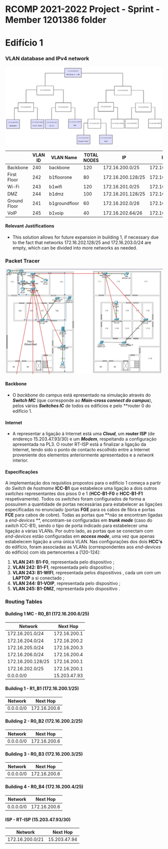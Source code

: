 RCOMP 2021-2022 Project - Sprint  - Member 1201386 folder
===========================================

# Edifício 1

### VLAN database and IPv4 network

![IPv4](./IPv4.svg)

|                |VLAN ID |VLAN Name      | TOTAL NODES  | IP               | FIRST IP         | LAST IP          |  BROADCAST          |
|----------------|--------|---------------|--------------|------------------|------------------|------------------|---------------------|
|Backbone        |240     | backbone      |120           |172.16.200.0/25   |172.16.200.1/25   |172.16.200.126/25 |172.16.200.127/25    |
|First Floor     |242     | b1floorone    |80            |172.16.200.128/25 |172.16.200.129/25 |172.16.200.254/25 |172.16.200.255/25    |
|Wi-Fi           |243     | b1wifi        |120           |172.16.201.0/25   |172.16.201.1/25   |172.16.201.126/25 |172.16.201.127/25    |
|DMZ             |244     | b1dmz         |100           |172.16.201.128/25 |172.16.201.129/25 |172.16.201.254/25 |172.16.201.255/25    |
|Ground Floor    |241     | b1groundfloor |60            |172.16.202.0/26   |172.16.202.1/26   |172.16.202.62/26  |172.16.202.63/26     |
|VoIP            |245     | b1voip        |40            |172.16.202.64/26  |172.16.202.65/26  |172.16.202.126/26 |172.16.202.127/26    |

#### Relevant Justifications
- This solution allows for future expansion in building 1, if necessary due to the fact that networks 172.16.202.128/25 and 172.16.203.0/24 are empty, which can be divided into more networks as needed.

### Packet Tracer
![Packet Tracer](./1201386.jpg)

#### Backbone
- O *backbone* do campus está epresentado na simulação através do ***Switch MC*** (que corresponde ao ***Main-cross connect do campus***), pelos vários ***Switches IC*** de todos os edifícios e pelo **router 0 do edifício 1.

#### Internet

- A representar a ligação à Internet está uma ***Cloud***, um **router ISP** (de endereço 15.203.47.93/30) e um ***Modem***, respeitando a configuração apresentada na PL3. O router RT-ISP está a finalizar a ligação da Internet, tendo sido o ponto de contacto escolhido entre a Internet proveniente dos elementos anteriormente apresentados e a *network* interior.

#### Especificações

A implementação dos requistios propostos para o edifício 1 começa a partir do *Switch* de *hostname* **ICC-B1** que estabelece uma ligação a dois outros *switches* representantes dos pisos 0 e 1 (**HCC-B1-F0** e **HCC-B1-F1** respetivamente). Todos os *switches* foram configurados de forma a possuírem a quantidade de portas necessárias para estabelecer as ligações especificadas no enunciado (portas **FGE** para os cabos de fibra e portas **FCE** para cabos de cobre).
Todas as portas que **não se encontram ligadas a *end-devices* **, encontram-se configuradas em ***trunk mode*** (caso do *switch* ICC-B1), sendo o tipo de porta indicado para estabelecer uma ligação a várias VLANs. Por outro lado, as portas que se conectam com *end-devices* estão configuradas em ***access mode***, uma vez que apenas estabelecem ligação a uma única VLAN.
Nas configurações dos dois **HCC's** do edifício, foram associadas as VLANs (correspondentes aos *end-devices* do edifício) com ids pertencentes a [120-124]:

   1. **VLAN 241: B1-F0**, representada pelo dispositivo ;
   2. **VLAN 242: B1-F1**, representada pelo dispositivo ;
   3. **VLAN 243: B1-WIFI**, representada pelos dispositivos , cada um com um **LAPTOP** a si conectado ;
   4. **VLAN 244: B1-VOIP**, representada pelo dispositivo ;
   5. **VLAN 245: B1-DMZ**, representada pelo dispositivo .





### Routing Tables 

#### Building 1 MC - R0_B1 (172.16.200.6/25) ###

| Network               | Next Hop                  |
|-----------------------|---------------------------|
| 172.16.201.0/24 		|		172.16.200.1		|
| 172.16.204.0/24		|		172.16.200.2		|
| 172.16.205.0/24 		|		172.16.200.3		|
| 172.16.206.0/24		|	    172.16.200.4	  	|
| 172.16.200.128/25 	|		172.16.200.1		|
| 172.16.202.0/25		|		172.16.200.1		|
| 0.0.0.0/0 			|		15.203.47.93    	|

#### Building 1 - R1_B1 (172.16.200.1/25) ###

| Network               | Next Hop                  |
|-----------------------|---------------------------|
| 0.0.0.0/0 			|		172.16.200.6		|

#### Building 2 - R0_B2 (172.16.200.2/25) ###

| Network               | Next Hop                  |
|-----------------------|---------------------------|
| 0.0.0.0/0 			|		172.16.200.6		|

#### Building 3 - R0_B3 (172.16.200.3/25) ###

| Network               | Next Hop                  |
|-----------------------|---------------------------|
| 0.0.0.0/0 			|		172.16.200.6		|

#### Building 4 - R0_B4 (172.16.200.4/25) ###

| Network               | Next Hop                  |
|-----------------------|---------------------------|
| 0.0.0.0/0 			|		172.16.200.6		|


#### ISP - RT-ISP (15.203.47.93/30) ###

| Network               | Next Hop                  |
|-----------------------|---------------------------|
| 172.16.200.0/21 	    |		15.203.47.94		|


